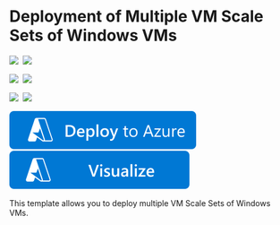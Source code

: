 # Deployment of Multiple VM Scale Sets of Windows VMs

<IMG SRC="https://azurequickstartsservice.blob.core.windows.net/badges/301-multi-vmss-windows/PublicLastTestDate.svg" />&nbsp;
<IMG SRC="https://azurequickstartsservice.blob.core.windows.net/badges/301-multi-vmss-windows/PublicDeployment.svg" />&nbsp;

<IMG SRC="https://azurequickstartsservice.blob.core.windows.net/badges/301-multi-vmss-windows/FairfaxLastTestDate.svg" />&nbsp;
<IMG SRC="https://azurequickstartsservice.blob.core.windows.net/badges/301-multi-vmss-windows/FairfaxDeployment.svg" />&nbsp;

<IMG SRC="https://azurequickstartsservice.blob.core.windows.net/badges/301-multi-vmss-windows/BestPracticeResult.svg" />&nbsp;
<IMG SRC="https://azurequickstartsservice.blob.core.windows.net/badges/301-multi-vmss-windows/CredScanResult.svg" />&nbsp;

<a href="https://portal.azure.com/#create/Microsoft.Template/uri/https%3A%2F%2Fraw.githubusercontent.com%2FAzure%2Fazure-quickstart-templates%2Fmaster%2F301-multi-vmss-windows%2Fazuredeploy.json" target="_blank">
    <img src="https://raw.githubusercontent.com/Azure/azure-quickstart-templates/master/1-CONTRIBUTION-GUIDE/images/deploytoazure.svg"/>
</a>
<a href="http://armviz.io/#/?load=https%3A%2F%2Fraw.githubusercontent.com%2FAzure%2Fazure-quickstart-templates%2Fmaster%2F301-multi-vmss-windows%2Fazuredeploy.json" target="_blank">
    <img src="https://raw.githubusercontent.com/Azure/azure-quickstart-templates/master/1-CONTRIBUTION-GUIDE/images/visualizebutton.svg"/>
</a>

This template allows you to deploy multiple VM Scale Sets of Windows VMs.

